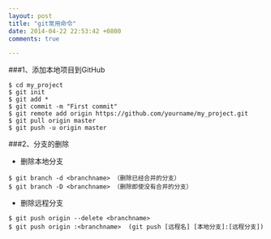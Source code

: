 ```yaml
---
layout: post
title: "git常用命令"
date: 2014-04-22 22:53:42 +0800
comments: true

---
```


###1、添加本地项目到GitHub
```
$ cd my_project
$ git init
$ git add *
$ git commit -m "First commit"
$ git remote add origin https://github.com/yourname/my_project.git
$ git pull origin master
$ git push -u origin master

```
###2、分支的删除
* 删除本地分支

```
$ git branch -d <branchname> （删除已经合并的分支） 
$ git branch -D <branchname> （删除即使没有合并的分支）

```
* 删除远程分支

```
$ git push origin --delete <branchname>
$ git push origin :<branchname>  (git push [远程名] [本地分支]:[远程分支])

```

